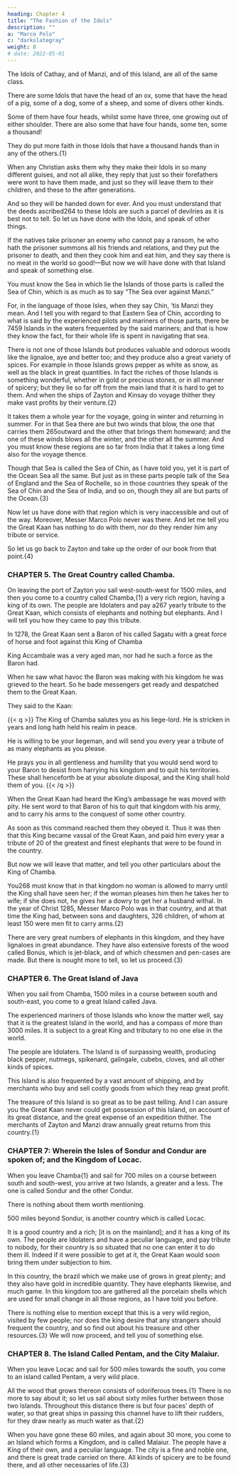 ```yaml
---
heading: Chapter 4
title: "The Fashion of the Idols"
description: ""
a: "Marco Polo"
c: "darkslategray"
weight: 8
# date: 2022-05-01
---
```



The Idols of Cathay, and of Manzi, and of this Island, are all of the same class.

There are some Idols that have the head of an ox, some that have the head of a pig, some of a dog, some of a sheep, and some of divers other kinds.

Some of them have four heads, whilst some have three, one growing out of either shoulder. There are also some that have four hands, some ten, some a thousand!

They do put more faith in those Idols that have a thousand hands than in any of the others.{1} 

When any Christian asks them why they make their Idols in so many different guises, and not all alike, they reply that just so their forefathers were wont to have them made, and just so they will leave them to their children, and these to the after generations. 

And so they will be handed down for ever. And you must understand that the deeds ascribed264 to these Idols are such a parcel of devilries as it is best not to tell. So let us have done with the Idols, and speak of other things.

If the natives take prisoner an enemy who cannot pay a ransom, he who hath the prisoner summons all his friends and relations, and they put the prisoner to death, and then they cook him and eat him, and they say there is no meat in the world so good!—But now we will have done with that Island and speak of something else.

You must know the Sea in which lie the Islands of those parts is called the Sea of Chin, which is as much as to say “The Sea over against Manzi.” 

For, in the language of those Isles, when they say Chin, ’tis Manzi they mean. And I tell you with regard to that Eastern Sea of Chin, according to what is said by the experienced pilots and mariners of those parts, there be 7459 Islands in the waters frequented by the said mariners; and that is how they know the fact, for their whole life is spent in navigating that sea.

There is not one of those Islands but produces valuable and odorous woods like the lignaloe, aye and better too; and they produce also a great variety of spices. For example in those Islands grows pepper as white as snow, as well as the black in great quantities. In fact the riches of those Islands is something wonderful, whether in gold or precious stones, or in all manner of spicery; but they lie so far off from the main land that it is hard to get to them. And when the ships of Zayton and Kinsay do voyage thither they make vast profits by their venture.{2}

It takes them a whole year for the voyage, going in winter and returning in summer. For in that Sea there are but two winds that blow, the one that carries them 265outward and the other that brings them homeward; and the one of these winds blows all the winter, and the other all the summer. And you must know these regions are so far from India that it takes a long time also for the voyage thence.

Though that Sea is called the Sea of Chin, as I have told you, yet it is part of the Ocean Sea all the same. But just as in these parts people talk of the Sea of England and the Sea of Rochelle, so in those countries they speak of the Sea of Chin and the Sea of India, and so on, though they all are but parts of the Ocean.{3}

Now let us have done with that region which is very inaccessible and out of the way. Moreover, Messer Marco Polo never was there. And let me tell you the Great Kaan has nothing to do with them, nor do they render him any tribute or service.

So let us go back to Zayton and take up the order of our book from that point.{4}


### CHAPTER 5. The Great Country called Chamba.

On leaving the port of Zayton you sail west-south-west for 1500 miles, and then you come to a country called Chamba,{1} a very rich region, having a king of its own. The people are Idolaters and pay a267 yearly tribute to the Great Kaan, which consists of elephants and nothing but elephants. And I will tell you how they came to pay this tribute.

In 1278, the Great Kaan sent a Baron of his called Sagatu with a great force of horse and foot against this King of Chamba

King Accambale was a very aged man, nor had he such a force as the Baron had.

When he saw what havoc the Baron was making with his kingdom he was grieved to the heart. So he bade messengers get ready and despatched them to the Great Kaan. 

They said to the Kaan: 

{{< q >}}
The King of Chamba salutes you as his liege-lord. He is stricken in years and long hath held his realm in peace.

He is willing to be your liegeman, and will send you every year a tribute of as many elephants as you please. 

He prays you in all gentleness and humility that you would send word to your Baron to desist from harrying his kingdom and to quit his territories. These shall henceforth be at your absolute disposal, and the King shall hold them of you.
{{< /q >}}


When the Great Kaan had heard the King’s ambassage he was moved with pity. He sent word to that Baron of his to quit that kingdom with his army, and to carry his arms to the conquest of some other country.

As soon as this command reached them they obeyed it. Thus it was then that this King became vassal of the Great Kaan, and paid him every year a tribute of 20 of the greatest and finest elephants that were to be found in the country.

But now we will leave that matter, and tell you other particulars about the King of Chamba.

You268 must know that in that kingdom no woman is allowed to marry until the King shall have seen her; if the woman pleases him then he takes her to wife; if she does not, he gives her a dowry to get her a husband withal. In the year of Christ 1285, Messer Marco Polo was in that country, and at that time the King had, between sons and daughters, 326 children, of whom at least 150 were men fit to carry arms.{2}

There are very great numbers of elephants in this kingdom, and they have lignaloes in great abundance. They have also extensive forests of the wood called Bonús, which is jet-black, and of which chessmen and pen-cases are made. But there is nought more to tell, so let us proceed.{3}


### CHAPTER 6. The Great Island of Java

When you sail from Chamba, 1500 miles in a course between south and south-east, you come to a great Island called Java. 

The experienced mariners of those Islands who know the matter well, say that it is the greatest Island in the world, and has a compass of more than 3000 miles. It is subject to a great King and tributary to no one else in the world.

The people are Idolaters. The Island is of surpassing wealth, producing black pepper, nutmegs, spikenard, galingale, cubebs, cloves, and all other kinds of spices.

This Island is also frequented by a vast amount of shipping, and by merchants who buy and sell costly goods from which they reap great profit.

The treasure of this Island is so great as to be past telling. And I can assure you the Great Kaan never could get possession of this Island, on account of its great distance, and the great expense of an expedition thither. The merchants of Zayton and Manzi draw annually great returns from this country.{1}



### CHAPTER 7: Wherein the Isles of Sondur and Condur are spoken of; and the Kingdom of Locac.

When you leave Chamba{1} and sail for 700 miles on a course between south and south-west, you arrive at two Islands, a greater and a less. The one is called Sondur and the other Condur.

There is nothing about them worth mentioning.

500 miles beyond Sondur, is another country which is called Locac. 

It is a good country and a rich; [it is on the mainland]; and it has a king of its own. The people are Idolaters and have a peculiar language, and pay tribute to nobody, for their country is so situated that no one can enter it to do them ill. Indeed if it were possible to get at it, the Great Kaan would soon bring them under subjection to him.

In this country, the brazil which we make use of grows in great plenty; and they also have gold in incredible quantity. They have elephants likewise, and much game. In this kingdom too are gathered all the porcelain shells which are used for small change in all those regions, as I have told you before.

There is nothing else to mention except that this is a very wild region, visited by few people; nor does the king desire that any strangers should frequent the country, and so find out about his treasure and other resources.{3} We will now proceed, and tell you of something else.


### CHAPTER 8. The Island Called Pentam, and the City Malaiur.

When you leave Locac and sail for 500 miles towards the south, you come to an island called Pentam, a very wild place. 

All the wood that grows thereon consists of odoriferous trees.{1} There is no more to say about it; so let us sail about sixty miles further between those two Islands. Throughout this distance there is but four paces’ depth of water, so that great ships in passing this channel have to lift their rudders, for they draw nearly as much water as that.{2}

When you have gone these 60 miles, and again about 30 more, you come to an Island which forms a Kingdom, and is called Malaiur. The people have a King of their own, and a peculiar language. The city is a fine and noble one, and there is great trade carried on there. All kinds of spicery are to be found there, and all other necessaries of life.{3}


